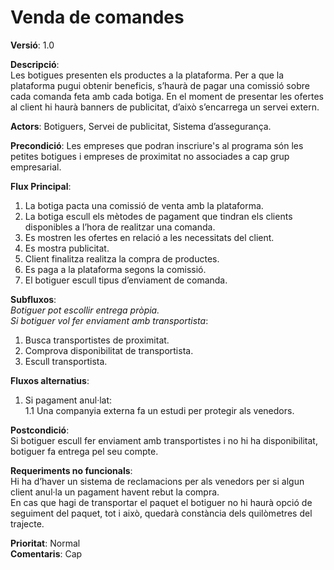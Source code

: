 # Venda de comandes
**Versió**: 1.0

**Descripció**:<br>
Les botigues presenten els productes a la plataforma. Per a que la plataforma pugui obtenir beneficis, s’haurà de pagar una comissió sobre cada comanda feta amb cada botiga. En el moment de presentar les ofertes al client hi haurà banners de publicitat, d’això s’encarrega un servei extern.<br>

**Actors**: Botiguers, Servei de publicitat, Sistema d’assegurança.

**Precondició**: Les empreses que podran inscriure's al programa són les petites botigues i empreses de proximitat no associades a cap grup empresarial.

**Flux Principal**:
1. La botiga pacta una comissió de venta amb la plataforma.<br>
2. La botiga escull els mètodes de pagament que tindran els clients disponibles a l’hora de realitzar una comanda.<br>
3. Es mostren les ofertes en relació a les necessitats del client.<br>
4. Es mostra publicitat.<br>
5. Client finalitza realitza la compra de productes.<br>
6. Es paga a la plataforma segons la comissió.<br>
7. El botiguer escull tipus d’enviament de comanda.<br>

**Subfluxos**:<br>
*Botiguer pot escollir entrega pròpia.* <br>
*Si botiguer vol fer enviament amb transportista*: <br>
1. Busca transportistes de proximitat.<br>
2. Comprova disponibilitat de transportista.<br>
3. Escull transportista.<br>

**Fluxos alternatius**:<br>
1. Si pagament anul·lat:<br>
   1.1 Una companyia externa  fa un estudi per protegir als venedors.<br>
   
**Postcondició**:<br>
Si botiguer escull fer enviament amb transportistes i no hi ha disponibilitat, botiguer fa entrega pel seu compte.

**Requeriments no funcionals**:<br>
Hi ha d’haver un sistema de reclamacions per als venedors per si algun client anul·la un pagament havent rebut la compra.<br>
En cas que hagi de transportar el paquet el botiguer no hi haurà opció de seguiment del paquet, tot i això, quedarà constància dels quilòmetres del trajecte. 

**Prioritat**: Normal<br>
**Comentaris**: Cap



